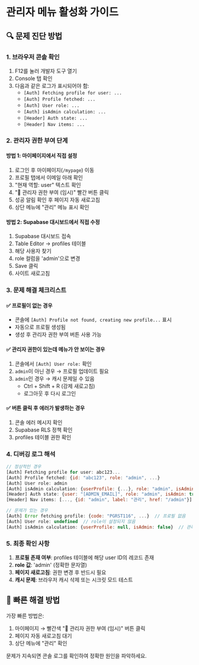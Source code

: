# 관리자 메뉴 활성화 가이드

## 🔍 문제 진단 방법

### 1. 브라우저 콘솔 확인
1. F12를 눌러 개발자 도구 열기
2. Console 탭 확인
3. 다음과 같은 로그가 표시되어야 함:
   - `[Auth] Fetching profile for user: ...`
   - `[Auth] Profile fetched: ...`
   - `[Auth] User role: ...`
   - `[Auth] isAdmin calculation: ...`
   - `[Header] Auth state: ...`
   - `[Header] Nav items: ...`

### 2. 관리자 권한 부여 단계

#### 방법 1: 마이페이지에서 직접 설정
1. 로그인 후 마이페이지(`/mypage`) 이동
2. 프로필 탭에서 이메일 아래 확인
3. "현재 역할: user" 텍스트 확인
4. "🔧 관리자 권한 부여 (임시)" 빨간 버튼 클릭
5. 성공 알림 확인 후 페이지 자동 새로고침
6. 상단 메뉴에 "관리" 메뉴 표시 확인

#### 방법 2: Supabase 대시보드에서 직접 수정
1. Supabase 대시보드 접속
2. Table Editor → profiles 테이블
3. 해당 사용자 찾기
4. role 컬럼을 'admin'으로 변경
5. Save 클릭
6. 사이트 새로고침

### 3. 문제 해결 체크리스트

#### ✅ 프로필이 없는 경우
- 콘솔에 `[Auth] Profile not found, creating new profile...` 표시
- 자동으로 프로필 생성됨
- 생성 후 관리자 권한 부여 버튼 사용 가능

#### ✅ 관리자 권한이 있는데 메뉴가 안 보이는 경우
1. 콘솔에서 `[Auth] User role:` 확인
2. `admin`이 아닌 경우 → 프로필 업데이트 필요
3. `admin`인 경우 → 캐시 문제일 수 있음
   - Ctrl + Shift + R (강제 새로고침)
   - 로그아웃 후 다시 로그인

#### ✅ 버튼 클릭 후 에러가 발생하는 경우
1. 콘솔 에러 메시지 확인
2. Supabase RLS 정책 확인
3. profiles 테이블 권한 확인

### 4. 디버깅 로그 해석

```javascript
// 정상적인 경우
[Auth] Fetching profile for user: abc123...
[Auth] Profile fetched: {id: "abc123", role: "admin", ...}
[Auth] User role: admin
[Auth] isAdmin calculation: {userProfile: {...}, role: "admin", isAdmin: true}
[Header] Auth state: {user: "[ADMIN_EMAIL]", role: "admin", isAdmin: true}
[Header] Nav items: [..., {id: "admin", label: "관리", href: "/admin"}]
```

```javascript
// 문제가 있는 경우
[Auth] Error fetching profile: {code: "PGRST116", ...}  // 프로필 없음
[Auth] User role: undefined  // role이 설정되지 않음
[Auth] isAdmin calculation: {userProfile: null, isAdmin: false}  // 관리자 아님
```

### 5. 최종 확인 사항

1. **프로필 존재 여부**: profiles 테이블에 해당 user ID의 레코드 존재
2. **role 값**: 'admin' (정확한 문자열)
3. **페이지 새로고침**: 권한 변경 후 반드시 필요
4. **캐시 문제**: 브라우저 캐시 삭제 또는 시크릿 모드 테스트

## 🎯 빠른 해결 방법

가장 빠른 방법은:
1. 마이페이지 → 빨간색 "🔧 관리자 권한 부여 (임시)" 버튼 클릭
2. 페이지 자동 새로고침 대기
3. 상단 메뉴에 "관리" 확인

문제가 지속되면 콘솔 로그를 확인하여 정확한 원인을 파악하세요.